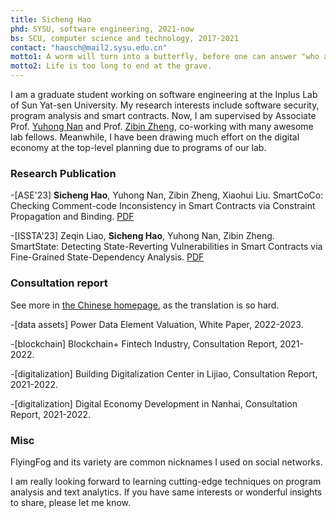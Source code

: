 ```yaml
---
title: Sicheng Hao
phd: SYSU, software engineering, 2021-now
bs: SCU, computer science and technology, 2017-2021
contact: "haosch@mail2.sysu.edu.cn"
motto1: A worm will turn into a butterfly, before one can answer "who am I".
motto2: Life is too long to end at the grave.
---
```


I am a graduate student working on software engineering at the Inplus Lab of Sun Yat-sen University. My research interests include software security, program analysis and smart contracts. Now, I am  supervised by Associate Prof. [Yuhong Nan](https://nanyuhong.github.io/) and Prof. [Zibin Zheng](http://www.zibinzheng.com), co-working with many awesome lab fellows. Meanwhile, I have been drawing much effort on the digital economy at the top-level planning due to programs of our lab. 

### Research Publication
-[ASE'23] **Sicheng Hao**, Yuhong Nan, Zibin Zheng, Xiaohui Liu. SmartCoCo: Checking Comment-code Inconsistency in Smart Contracts via Constraint Propagation and Binding. [PDF]()


-[ISSTA'23] Zeqin Liao, **Sicheng Hao**, Yuhong Nan, Zibin Zheng. SmartState: Detecting State-Reverting Vulnerabilities in Smart Contracts via Fine-Grained State-Dependency Analysis. [PDF]()



### Consultation report
See more in [the Chinese homepage](./zh), as the translation is so hard.

-[data assets] Power Data Element Valuation, White Paper, 2022-2023.
 
-[blockchain]  Blockchain+ Fintech Industry, Consultation Report, 2021-2022. 

-[digitalization] Building Digitalization Center in Lijiao, Consultation Report, 2021-2022.

-[digitalization] Digital Economy Development in Nanhai, Consultation Report, 2021-2022.


### Misc

FlyingFog and its variety are common nicknames I used on social networks.

I am really looking forward to learning cutting-edge techniques on program analysis and text analytics. If you have same interests or wonderful insights to share, please let me know.